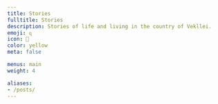 ```yaml
---
title: Stories
fulltitle: Stories
description: Stories of life and living in the country of Vekllei.
emoji: ɋ
icon: 📗
color: yellow
meta: false

menus: main
weight: 4

aliases:
- /posts/
---
```

<style>
  header.info {
	height: 2.5rem;
  }
</style>